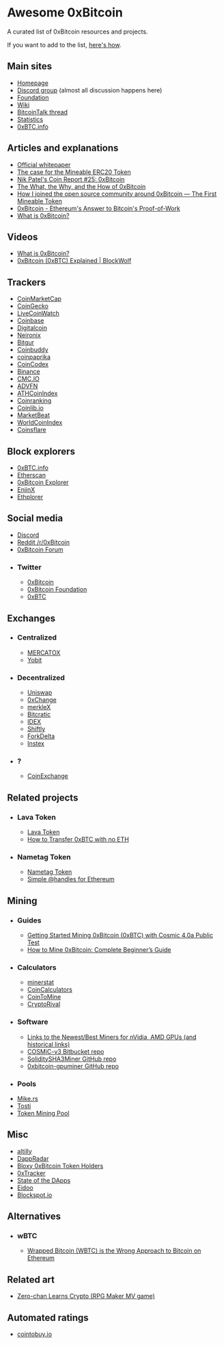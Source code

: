 # Awesome 0xBitcoin

A curated list of 0xBitcoin resources and projects.

If you want to add to the list, [here's how](CONTRIBUTING.md).

## Main sites
- [Homepage](https://0xbitcoin.org/)
- [Discord group](https://discord.gg/JGEqqmS) (almost all discussion happens here)
- [Foundation](https://0xbitcoin.foundation/)
- [Wiki](https://0xbtc.wiki/)
- [BitcoinTalk thread](https://bitcointalk.org/index.php?topic=3039182.0)
- [Statistics](https://0x1d00ffff.github.io/0xBTC-Stats)
- [0xBTC.info](https://0xbtc.info/)

## Articles and explanations
- [Official whitepaper](https://github.com/0xbitcoin/white-paper)
- [The case for the Mineable ERC20 Token](https://medium.com/@admazzola/the-case-for-the-mineable-erc20-token-78cbb4c34331)
- [Nik Patel's Coin Report #25: 0xBitcoin](https://www.altcointradershandbook.com/coin-report-0xbitcoin/)
- [The What, the Why, and the How of 0xBitcoin](https://medium.com/@0xK/the-what-the-why-and-the-how-of-0xbitcoin-5c635fe2df6b)
- [How I joined the open source community around 0xBitcoin — The First Mineable Token](https://medium.com/@mseiler1/0xbitcoin-and-the-first-mineable-token-faaf8fb84d23)
- [0xBitcoin - Ethereum's Answer to Bitcoin's Proof-of-Work](https://www.ccn.com/0xbitcoin-ethereums-answer-to-bitcoins-proof-of-work/)
- [What is 0xBitcoin?](https://blockwolf.com/0xbitcoin-0xbtc/)

## Videos
- [What is 0xBitcoin?](https://www.youtube.com/watch?v=lWMyal5r7bY)
- [0xBitcoin (0xBTC) Explained | BlockWolf](https://www.youtube.com/watch?v=ChjgUAOiIPw)

## Trackers
- [CoinMarketCap](https://coinmarketcap.com/currencies/0xbtc/)
- [CoinGecko](https://www.coingecko.com/en/coins/0xbitcoin)
- [LiveCoinWatch](https://www.livecoinwatch.com/price/0xBitcoin-0xBTC)
- [Coinbase](https://www.coinbase.com/price/0xbtc)
- [Digitalcoin](https://digitalcoinprice.com/coins/0xbtc)
- [Neironix](https://neironix.io/cryptocurrency/0xbitcoin)
- [Bitgur](https://bitgur.com/coin/0XBTC)
- [Coinbuddy](https://coinbuddy.co/coins/0xbitcoin)
- [coinpaprika](https://coinpaprika.com/coin/0xbtc-0xbitcoin/)
- [CoinCodex](https://coincodex.com/crypto/0xbtc/)
- [Binance](https://info.binance.com/en/currencies/0xbitcoin)
- [CMC.IO](https://cmc.io/coins/0xbtc)
- [ADVFN](https://www.advfn.com/crypto/0xBitcoin-Token-0XBTC)
- [ATHCoinIndex](https://athcoinindex.com/coin/oxbitcoin)
- [Coinranking](https://coinranking.com/coin/0xbitcoin-0xbtc)
- [Coinlib.io](https://coinlib.io/coin/0xBTC/0xBitcoin)
- [MarketBeat](https://www.marketbeat.com/cryptocurrencies/0xbitcoin/)
- [WorldCoinIndex](https://www.worldcoinindex.com/coin/0xbitcoin)
- [Coinsflare](https://coinsflare.com/cryptocurrency/0xbitcoin)

## Block explorers
- [0xBTC.info](https://0xbtc.info/)
- [Etherscan](https://etherscan.io/address/0xb6ed7644c69416d67b522e20bc294a9a9b405b31)
- [0xBitcoin Explorer](http://explorer.0xbtc.io/)
- [EnjinX](https://enjinx.io/eth/token/0xb6ed7644c69416d67b522e20bc294a9a9b405b31/transfers)
- [Ethplorer](https://ethplorer.io/address/0xb6ed7644c69416d67b522e20bc294a9a9b405b31)

## Social media
- [Discord](https://discord.gg/JGEqqmS)
- [Reddit /r/0xBitcoin](https://reddit.com/r/0xbitcoin)
- [0xBitcoin Forum](http://forum.0xbtc.io/)
- ### Twitter
    - [0xBitcoin](https://twitter.com/0xbitcoin_erc20?lang=en)
    - [0xBitcoin Foundation](https://twitter.com/0xbtcfoundation?lang=en)
    - [0xBTC](https://twitter.com/0xbtc?lang=en)

## Exchanges
- ### Centralized
    - [MERCATOX](https://mercatox.com/exchange/0xBTC/ETH)
    - [Yobit](https://yobit.net/en/trade/0XBTC/BTC)
- ### Decentralized
    - [Uniswap](https://0xbitcoin.trade/swap)
    - [0xChange](https://dex.0xchange.org/)
    - [merkleX](https://merklex.io/)
    - [Bitcratic](https://www.bitcratic.com/#!/trade/0xBTC-ETH/)
    - [IDEX](https://idex.market/eth/0xbtc)
    - [Shiftly](https://shiftly.finance/)
    - [ForkDelta](https://forkdelta.app/#!/trade/0xBTC-ETH)
    - [Instex](https://app.instex.io/0xBTC-WETH)
- ### ?
    - [CoinExchange](https://www.coinexchange.io/market/0xBTC/BTC)

## Related projects
- ### Lava Token
    - [Lava Token](https://lavatoken.com/)
    - [How to Transfer 0xBTC with no ETH](https://medium.com/@admazzola/how-to-transfer-0xbtc-with-no-eth-f88a95598c3c)
- ### Nametag Token
    - [Nametag Token](https://nametagtoken.com/)
    - [Simple @handles for Ethereum](https://medium.com/@admazzola/simple-handles-for-ethereum-c132353b55be)

## Mining
- ### Guides
    - [Getting Started Mining 0xBitcoin (0xBTC) with Cosmic 4.0a Public Test](https://youtu.be/_uEczwlFBbE)
    - [How to Mine 0xBitcoin: Complete Beginner’s Guide](https://blockonomi.com/how-to-mine-0xbitcoin/)
- ### Calculators
    - [minerstat](https://minerstat.com/coin/0XBTC)
    - [CoinCalculators](https://www.coincalculators.io/coin/0xbitcoin)
    - [CoinToMine](https://cointomine.today/calculator/coin/0xBTC/)
    - [CryptoRival](https://cryptorival.com/calcs/0xbtc/)
- ### Software
    - [Links to the Newest/Best Miners for nVidia, AMD GPUs (and historical links)](https://www.reddit.com/r/0xbitcoin/comments/8o06dk/links_to_the_newestbest_miners_for_nvidia_amd/)
    - [COSMiC-v3 Bitbucket repo](https://bitbucket.org/LieutenantTofu/cosmic-v3/src/master/)
    - [SoliditySHA3Miner GitHub repo](https://github.com/lwYeo/SoliditySHA3Miner)
    - [0xbitcoin-gpuminer GitHub repo](https://github.com/azlehria/0xbitcoin-gpuminer)
- ### Pools
- [Mike.rs](http://mike.rs/)
- [Tosti](http://tosti.ro/)
- [Token Mining Pool](http://tokenminingpool.com/)

## Misc
- [altilly](https://www.altilly.com/asset/0xBTC)
- [DappRadar](https://dappradar.com/app/56/0xbitcoin)
- [Bloxy 0xBitcoin Token Holders](https://bloxy.info/token_holders/0xb6ed7644c69416d67b522e20bc294a9a9b405b31)
- [0xTracker](https://0xtracker.com/tokens/0xb6ed7644c69416d67b522e20bc294a9a9b405b31)
- [State of the DApps](https://www.stateofthedapps.com/dapps/0xbitcoin)
- [Eidoo](https://eidoo.io/erc20-tokens-list/0xbitcoin-0xbtc)
- [Blockspot.io](https://blockspot.io/coin/0xbitcoin/)

## Alternatives
- ### wBTC
    - [Wrapped Bitcoin (WBTC) is the Wrong Approach to Bitcoin on Ethereum](https://medium.com/0xbitcoinfoundation/wrapped-bitcoin-wbtc-is-the-wrong-approach-to-bitcoin-on-ethereum-7a3c7ffd732c)

## Related art
- [Zero-chan Learns Crypto (RPG Maker MV game)](https://meoau.itch.io/zero-chan-learns-crypto)

## Automated ratings
- [cointobuy.io](https://cointobuy.io/0xbtc)
